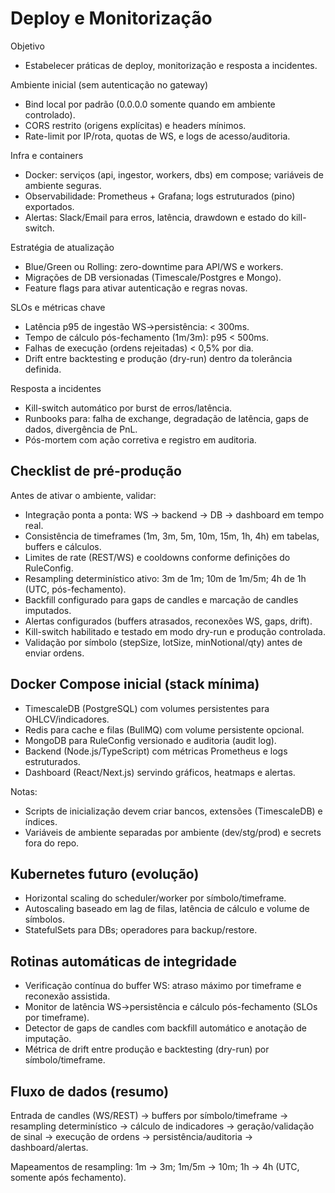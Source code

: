 # Deploy e Monitorização

Objetivo
- Estabelecer práticas de deploy, monitorização e resposta a incidentes.

Ambiente inicial (sem autenticação no gateway)
- Bind local por padrão (0.0.0.0 somente quando em ambiente controlado).
- CORS restrito (origens explícitas) e headers mínimos.
- Rate-limit por IP/rota, quotas de WS, e logs de acesso/auditoria.

Infra e containers
- Docker: serviços (api, ingestor, workers, dbs) em compose; variáveis de ambiente seguras.
- Observabilidade: Prometheus + Grafana; logs estruturados (pino) exportados.
- Alertas: Slack/Email para erros, latência, drawdown e estado do kill-switch.

Estratégia de atualização
- Blue/Green ou Rolling: zero-downtime para API/WS e workers.
- Migrações de DB versionadas (Timescale/Postgres e Mongo).
- Feature flags para ativar autenticação e regras novas.

SLOs e métricas chave
- Latência p95 de ingestão WS→persistência: < 300ms.
- Tempo de cálculo pós-fechamento (1m/3m): p95 < 500ms.
- Falhas de execução (ordens rejeitadas) < 0,5% por dia.
- Drift entre backtesting e produção (dry-run) dentro da tolerância definida.

Resposta a incidentes
- Kill-switch automático por burst de erros/latência.
- Runbooks para: falha de exchange, degradação de latência, gaps de dados, divergência de PnL.
- Pós-mortem com ação corretiva e registro em auditoria.

## Checklist de pré-produção

Antes de ativar o ambiente, validar:

- Integração ponta a ponta: WS → backend → DB → dashboard em tempo real.
- Consistência de timeframes (1m, 3m, 5m, 10m, 15m, 1h, 4h) em tabelas, buffers e cálculos.
- Limites de rate (REST/WS) e cooldowns conforme definições do RuleConfig.
- Resampling determinístico ativo: 3m de 1m; 10m de 1m/5m; 4h de 1h (UTC, pós-fechamento).
- Backfill configurado para gaps de candles e marcação de candles imputados.
- Alertas configurados (buffers atrasados, reconexões WS, gaps, drift).
- Kill-switch habilitado e testado em modo dry-run e produção controlada.
- Validação por símbolo (stepSize, lotSize, minNotional/qty) antes de enviar ordens.

## Docker Compose inicial (stack mínima)

- TimescaleDB (PostgreSQL) com volumes persistentes para OHLCV/indicadores.
- Redis para cache e filas (BullMQ) com volume persistente opcional.
- MongoDB para RuleConfig versionado e auditoria (audit log).
- Backend (Node.js/TypeScript) com métricas Prometheus e logs estruturados.
- Dashboard (React/Next.js) servindo gráficos, heatmaps e alertas.

Notas:
- Scripts de inicialização devem criar bancos, extensões (TimescaleDB) e índices.
- Variáveis de ambiente separadas por ambiente (dev/stg/prod) e secrets fora do repo.

## Kubernetes futuro (evolução)

- Horizontal scaling do scheduler/worker por símbolo/timeframe.
- Autoscaling baseado em lag de filas, latência de cálculo e volume de símbolos.
- StatefulSets para DBs; operadores para backup/restore.

## Rotinas automáticas de integridade

- Verificação contínua do buffer WS: atraso máximo por timeframe e reconexão assistida.
- Monitor de latência WS→persistência e cálculo pós-fechamento (SLOs por timeframe).
- Detector de gaps de candles com backfill automático e anotação de imputação.
- Métrica de drift entre produção e backtesting (dry-run) por símbolo/timeframe.

## Fluxo de dados (resumo)

Entrada de candles (WS/REST) → buffers por símbolo/timeframe → resampling determinístico → cálculo de indicadores → geração/validação de sinal → execução de ordens → persistência/auditoria → dashboard/alertas.

Mapeamentos de resampling: 1m → 3m; 1m/5m → 10m; 1h → 4h (UTC, somente após fechamento).